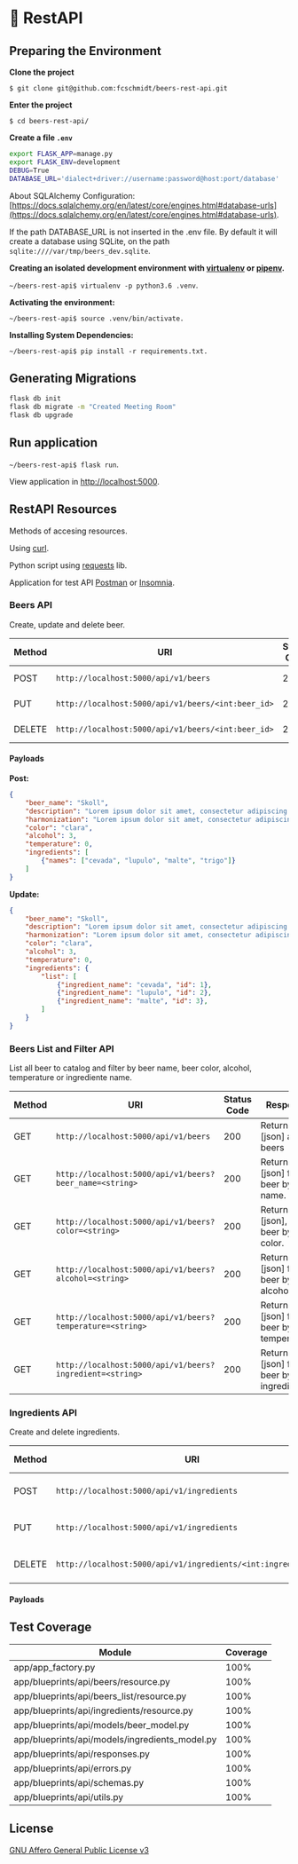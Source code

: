 # :beers: RestAPI


## Preparing the Environment

**Clone the project**

`$ git clone git@github.com:fcschmidt/beers-rest-api.git`

**Enter the project**

`$ cd beers-rest-api/`

**Create a file `.env`**

```bash
export FLASK_APP=manage.py
export FLASK_ENV=development
DEBUG=True
DATABASE_URL='dialect+driver://username:password@host:port/database'
```

About SQLAlchemy Configuration: [https://docs.sqlalchemy.org/en/latest/core/engines.html#database-urls](https://docs.sqlalchemy.org/en/latest/core/engines.html#database-urls).

If the path DATABASE_URL is not inserted in the .env file. By default it will create a database using SQLite, on the path `sqlite:////var/tmp/beers_dev.sqlite`.

**Creating an isolated development environment with [virtualenv](https://virtualenv.pypa.io/en/latest/) or [pipenv](https://pipenv.readthedocs.io/en/latest/).**

`~/beers-rest-api$ virtualenv -p python3.6 .venv`.


**Activating the environment:**

`~/beers-rest-api$ source .venv/bin/activate.`

**Installing System Dependencies:**

`~/beers-rest-api$ pip install -r requirements.txt.`

## Generating Migrations

```bash
flask db init
flask db migrate -m "Created Meeting Room"
flask db upgrade
```

## Run application

`~/beers-rest-api$ flask run`.

View application in [http://localhost:5000](http://localhost:5000/).


## RestAPI Resources

Methods of accesing resources.

Using [curl](https://curl.haxx.se/).

Python script using [requests](http://docs.python-requests.org/en/master/) lib.

Application for test API [Postman](http://docs.python-requests.org/en/master/) or [Insomnia](https://insomnia.rest/?utm_content=bufferd23bb&utm_medium=social&utm_source=twitter.com&utm_campaign=buffer).

### Beers API

Create, update and delete beer.

|Method|URI|Status Code|Response|
|-------|-------|-------|-------|
|POST|`http://localhost:5000/api/v1/beers`|201|Beer create successfully!|
|PUT|`http://localhost:5000/api/v1/beers/<int:beer_id>`|200|Beer update successfully!|
|DELETE|`http://localhost:5000/api/v1/beers/<int:beer_id>`|202|Beer delete successfully!|


#### Payloads

**Post:**

```json
{
    "beer_name": "Skoll",
    "description": "Lorem ipsum dolor sit amet, consectetur adipiscing elit. Integer varius quis ante nec.",
    "harmonization": "Lorem ipsum dolor sit amet, consectetur adipiscing elit. Integer varius quis ante nec.",
    "color": "clara",
    "alcohol": 3,
    "temperature": 0,
    "ingredients": [
        {"names": ["cevada", "lupulo", "malte", "trigo"]}
    ]
}
```

**Update:**

```json
{
    "beer_name": "Skoll",
    "description": "Lorem ipsum dolor sit amet, consectetur adipiscing elit. Integer varius quis ante nec.",
    "harmonization": "Lorem ipsum dolor sit amet, consectetur adipiscing elit. Integer varius quis ante nec.",
    "color": "clara",
    "alcohol": 3,
    "temperature": 0,
    "ingredients": {
        "list": [
            {"ingredient_name": "cevada", "id": 1},
            {"ingredient_name": "lupulo", "id": 2},
            {"ingredient_name": "malte", "id": 3},
        ]
    }
}
```


### Beers List and Filter API

List all beer to catalog and filter by beer name, beer color, alcohol, temperature or ingrediente name.


|Method|URI|Status Code|Response|
|-------|-------|-------|-------|
|GET|`http://localhost:5000/api/v1/beers`|200|Return [json] all beers|
|GET|`http://localhost:5000/api/v1/beers?beer_name=<string>`|200|Return [json] filter beer by beer name.|
|GET|`http://localhost:5000/api/v1/beers?color=<string>`|200|Return [json], filter beer by color.|
|GET|`http://localhost:5000/api/v1/beers?alcohol=<string>`|200|Return [json] filter beer by alcohol.|
|GET|`http://localhost:5000/api/v1/beers?temperature=<string>`|200|Return [json] filter beer by temperature.|
|GET|`http://localhost:5000/api/v1/beers?ingredient=<string>`|200|Return [json] filter beer by ingredient.|


### Ingredients API

Create and delete ingredients.

|Method|URI|Status Code|Response|
|-------|-------|-------|-------|
|POST|`http://localhost:5000/api/v1/ingredients`|201|Ingredients create successfully!|
|PUT|`http://localhost:5000/api/v1/ingredients`|200|Ingredients update successfully!|
|DELETE|`http://localhost:5000/api/v1/ingredients/<int:ingredient_id>`|202|Ingredients delete successfully!|


#### Payloads


## Test Coverage

|Module|Coverage|
|-------|-------|
|app/app_factory.py|100%|
|app/blueprints/api/beers/resource.py|100%|
|app/blueprints/api/beers_list/resource.py|100%|
|app/blueprints/api/ingredients/resource.py|100%|
|app/blueprints/api/models/beer_model.py|100%|
|app/blueprints/api/models/ingredients_model.py|100%|
|app/blueprints/api/responses.py|100%|
|app/blueprints/api/errors.py|100%|
|app/blueprints/api/schemas.py|100%|
|app/blueprints/api/utils.py|100%|


## License
[GNU Affero General Public License v3](https://www.gnu.org/licenses/agpl-3.0.en.html)
